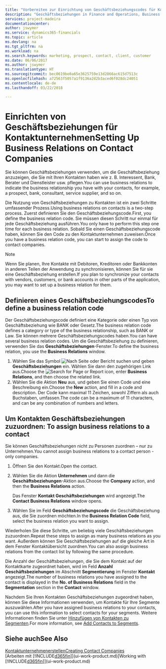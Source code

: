 ```yaml
---
title: "Vorbereiten zur Einrichtung von Geschäftsbeziehungscodes für Kontakte | Microsoft Docs"
description: "Geschäftsbeziehungen in Finance and Operations, Business edition werden verwendet, um die Geschäftsbeziehung anzuzeigen, die Sie mit Ihren Kontakten haben wie z. B. Interessent, Bank, Berater und Dienstleister."
services: project-madeira
documentationcenter: 
author: jswymer
ms.service: dynamics365-financials
ms.topic: article
ms.devlang: na
ms.tgt_pltfrm: na
ms.workload: na
ms.search.keywords: marketing, prospect, contact, client, customer
ms.date: 06/06/2017
ms.author: jswymer
ms.translationtype: HT
ms.sourcegitcommit: bec0619be0a65e3625759e13d2866ac615d7513c
ms.openlocfilehash: a72563f5057a1f9136a2d2b3aced6f028dc24051
ms.contentlocale: de-de
ms.lasthandoff: 03/22/2018

---
```

# <a name="setting-up-business-relations-on-contact-companies"></a><span data-ttu-id="e2d13-103">Einrichten von Geschäftsbeziehungen für Kontaktunternehmen</span><span class="sxs-lookup"><span data-stu-id="e2d13-103">Setting Up Business Relations on Contact Companies</span></span>
<span data-ttu-id="e2d13-104">Sie können Geschäftsbeziehungen verwenden, um die Geschäftsbeziehung anzuzeigen, die Sie mit Ihren Kontakten haben wie z. B. Interessent, Bank, Berater und Dienstleister usw. pflegen.</span><span class="sxs-lookup"><span data-stu-id="e2d13-104">You can use business relations to indicate the business relationship you have with your contacts, for example, a prospect, bank, consultant, service supplier, and so on.</span></span>

<span data-ttu-id="e2d13-105">Die Nutzung von Geschäftsbeziehungen zu Kontakten ist ein zwei Schritte umfassender Prozess.</span><span class="sxs-lookup"><span data-stu-id="e2d13-105">Using business relations on contacts is a two-step process.</span></span> <span data-ttu-id="e2d13-106">Zuerst definieren Sie den Geschäftsbeziehungscode.</span><span class="sxs-lookup"><span data-stu-id="e2d13-106">First, you define the business relation code.</span></span> <span data-ttu-id="e2d13-107">Sie müssen diesen Schritt nur einmal für jede Geschäftsbeziehung ausführen.</span><span class="sxs-lookup"><span data-stu-id="e2d13-107">You only have to perform this step one time for each business relation.</span></span> <span data-ttu-id="e2d13-108">Sobald Sie einen Geschäftsbeziehungscode haben, können Sie den Code zu den Kontaktunternehmen zuweisen.</span><span class="sxs-lookup"><span data-stu-id="e2d13-108">Once you have a business relation code, you can start to assign the code to contact companies.</span></span>

> [!NOTE]  
>   <span data-ttu-id="e2d13-109">Wenn Sie planen, Ihre Kontakte mit Debitoren, Kreditoren oder Bankkonten in anderen Teilen der Anwendung zu synchronisieren, können Sie für sie eine Geschäftsbeziehung erstellen.</span><span class="sxs-lookup"><span data-stu-id="e2d13-109">If you plan to synchronize your contacts with vendors, customers, or bank accounts in other parts of the application, you may want to set up a business relation for them.</span></span>

## <a name="to-define-a-business-relation-code"></a><span data-ttu-id="e2d13-110">Definieren eines Geschäftsbeziehungscodes</span><span class="sxs-lookup"><span data-stu-id="e2d13-110">To define a business relation code</span></span>
<span data-ttu-id="e2d13-111">Der Geschäftsbeziehungscode definiert eine Kategorie oder einen Typ von Geschäftsbeziehung wie BANK oder Gesetz.</span><span class="sxs-lookup"><span data-stu-id="e2d13-111">The business relation code defines a category or type of the business relationship, such as BANK or Law.</span></span> <span data-ttu-id="e2d13-112">Sie können mehrere Geschäftsbeziehungscodes haben.</span><span class="sxs-lookup"><span data-stu-id="e2d13-112">You can have several business relation codes.</span></span> <span data-ttu-id="e2d13-113">Um die Geschäftsbeziehung zu definieren, verwenden Sie das **Geschäftsbeziehungen**-Fenster.</span><span class="sxs-lookup"><span data-stu-id="e2d13-113">To define the business relation, you use the **Business Relations** window.</span></span>

1. <span data-ttu-id="e2d13-114">Wählen Sie das Symbol ![Nach Seite oder Bericht suchen](media/ui-search/search_small.png "Nach Seite oder Bericht suchen") und geben **Geschäftsbeziehungen** ein. Wählen Sie dann den zugehörigen Link aus.</span><span class="sxs-lookup"><span data-stu-id="e2d13-114">Choose the ![Search for Page or Report](media/ui-search/search_small.png "Search for Page or Report icon") icon, enter **Business Relations**, and then choose the related link.</span></span>
2. <span data-ttu-id="e2d13-115">Wählen Sie die Aktion **Neu** aus, und geben Sie einen Code und eine Beschreibung ein.</span><span class="sxs-lookup"><span data-stu-id="e2d13-115">Choose the **New** action, and fill in a code and description.</span></span> <span data-ttu-id="e2d13-116">Der Code kann maximal 11 Zeichen, sowohl Ziffern als auch Buchstaben, umfassen.</span><span class="sxs-lookup"><span data-stu-id="e2d13-116">The code can be a maximum of 11 characters, and can be any combination of numbers and letters.</span></span>

## <span data-ttu-id="e2d13-117"><a name="AssignBusRelContact">Um Kontakten Geschäftsbeziehungen zuzuordnen:</a></span><span class="sxs-lookup"><span data-stu-id="e2d13-117"><a name="AssignBusRelContact"></a> To assign business relations to a contact</span></span>
<span data-ttu-id="e2d13-118">Sie können Geschäftsbeziehungen nicht zu Personen zuordnen – nur zu Unternehmen.</span><span class="sxs-lookup"><span data-stu-id="e2d13-118">You cannot assign business relations to a contact person - only companies.</span></span>

1. <span data-ttu-id="e2d13-119">Öffnen Sie den Kontakt.</span><span class="sxs-lookup"><span data-stu-id="e2d13-119">Open the contact.</span></span>
2. <span data-ttu-id="e2d13-120">Wählen Sie die Aktion **Unternehmen** und dann die **Geschäftsbeziehungen**-Aktion aus.</span><span class="sxs-lookup"><span data-stu-id="e2d13-120">Choose the **Company** action, and then the **Business Relations** action.</span></span>

    <span data-ttu-id="e2d13-121">Das Fenster **Kontakt Geschäftsbeziehungen** wird angezeigt.</span><span class="sxs-lookup"><span data-stu-id="e2d13-121">The **Contact Business Relations** window opens.</span></span>
3. <span data-ttu-id="e2d13-122">Wählen Sie im Feld **Geschäftsbeziehungscode** die Geschäftsbeziehung aus, die Sie zuordnen möchten.</span><span class="sxs-lookup"><span data-stu-id="e2d13-122">In the **Business Relation Code** field, select the business relation you want to assign.</span></span>

<span data-ttu-id="e2d13-123">Wiederholen Sie diese Schritte, um beliebig viele Geschäftsbeziehungen zuzuordnen.</span><span class="sxs-lookup"><span data-stu-id="e2d13-123">Repeat these steps to assign as many business relations as you want.</span></span> <span data-ttu-id="e2d13-124">Außerdem können Sie Geschäftsbeziehungen auf die gleiche Art in dem Fenster Kontaktübersicht zuordnen.</span><span class="sxs-lookup"><span data-stu-id="e2d13-124">You can also assign business relations from the contact list by following the same procedure.</span></span>

<span data-ttu-id="e2d13-125">Die Anzahl der Geschäftsbeziehungen, die Sie dem Kontakt auf der Kontaktkarte zugeordnet haben, wird im Feld **Anzahl Geschäftsbeziehungen** im Abschnitt **Segmentierung** im Fenster **Kontakt** angezeigt.</span><span class="sxs-lookup"><span data-stu-id="e2d13-125">The number of business relations you have assigned to the contact is displayed in the **No. of Business Relations** field in the **Segmentation** section in the **Contact** window.</span></span>

<span data-ttu-id="e2d13-126">Nachdem Sie Ihren Kontakten Geschäftsbeziehungen zugeordnet haben, können Sie diese Informationen verwenden, um Kontakte für Ihre Segmente auszuwählen.</span><span class="sxs-lookup"><span data-stu-id="e2d13-126">After you have assigned business relations to your contacts, you can use this information to select contacts for your segments.</span></span> <span data-ttu-id="e2d13-127">Weitere Informationen finden Sie unter [Hinzufügen von Kontakten zu Segmenten](marketing-add-contact-segment.md).</span><span class="sxs-lookup"><span data-stu-id="e2d13-127">For more information, see [Add Contacts to Segments](marketing-add-contact-segment.md).</span></span>

## <a name="see-also"></a><span data-ttu-id="e2d13-128">Siehe auch</span><span class="sxs-lookup"><span data-stu-id="e2d13-128">See Also</span></span>
[<span data-ttu-id="e2d13-129">Kontaktunternehmenerstellen</span><span class="sxs-lookup"><span data-stu-id="e2d13-129">Creating Contact Companies</span></span>](marketing-create-contact-companies.md)  
<span data-ttu-id="e2d13-130">[Arbeiten mit [!INCLUDE[d365fin](includes/d365fin_md.md)]](ui-work-product.md)</span><span class="sxs-lookup"><span data-stu-id="e2d13-130">[Working with [!INCLUDE[d365fin](includes/d365fin_md.md)]](ui-work-product.md)</span></span>

